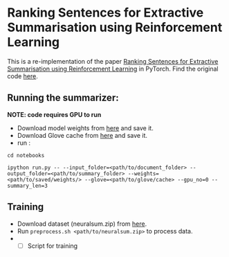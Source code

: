 # Ranking Sentences for Extractive Summarisation using Reinforcement Learning

This is a re-implementation of the paper <a href='http://www.aclweb.org/anthology/N18-1158'>Ranking Sentences for Extractive Summarisation using Reinforcement Learning</a> in PyTorch.
Find the original code <a href='https://github.com/EdinburghNLP/Refresh'>here</a>.

## Running the summarizer:

**NOTE: code requires GPU to run**

* Download model weights from [here](https://drive.google.com/open?id=1uXWa4g5PZtGCICEtOm0ZxjpLe_sJiWK7) and save it.
* Download Glove cache from [here](https://drive.google.com/file/d/1MsijgP0oreEJwBM7QZPQRhZUe9-MTE-T/view?usp=sharing) and save it.
* run :
``` 
cd notebooks

ipython run.py -- --input_folder=<path/to/document_folder> --output_folder=<path/to/summary_folder> --weights=<path/to/saved/weights/> --glove=<path/to/glove/cache> --gpu_no=0 --summary_len=3
```

## Training

* Download dataset (neuralsum.zip) from [here](https://docs.google.com/uc?id=0B0Obe9L1qtsnSXZEd0JCenIyejg&export=download).
* Run `preprocess.sh <path/to/neuralsum.zip>` to process data.
* - [ ] Script for training
